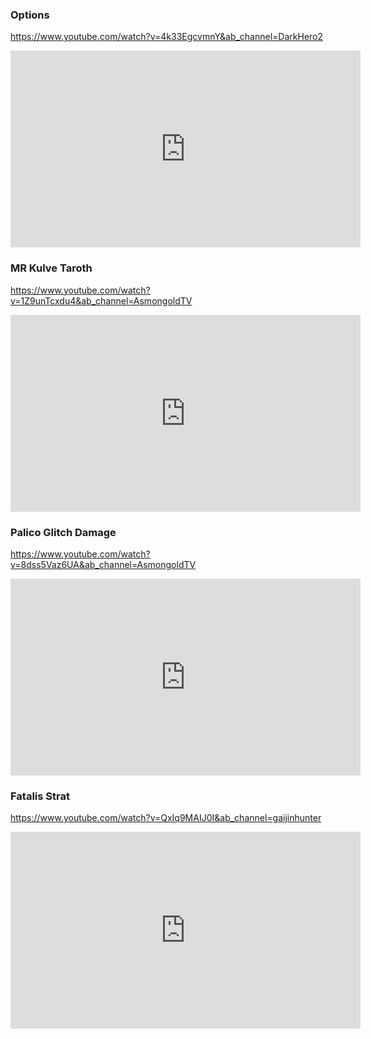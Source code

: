 
### Options

https://www.youtube.com/watch?v=4k33EgcvmnY&ab_channel=DarkHero2

<iframe width="560" height="315" src="https://www.youtube.com/embed/4k33EgcvmnY" title="10 Gameplay Settings &amp; Tricks That Every Player Should Know &amp; Make Monster Hunter World Better" frameborder="0" allow="accelerometer; autoplay; clipboard-write; encrypted-media; gyroscope; picture-in-picture; web-share" allowfullscreen></iframe>

### MR Kulve Taroth

https://www.youtube.com/watch?v=1Z9unTcxdu4&ab_channel=AsmongoldTV

<iframe width="560" height="315" src="https://www.youtube.com/embed/1Z9unTcxdu4" title="MR Kulve Taroth FULL GUIDE for 2024! [Sets, Strategies, and MORE!] MHW:I" frameborder="0" allow="accelerometer; autoplay; clipboard-write; encrypted-media; gyroscope; picture-in-picture; web-share" allowfullscreen></iframe>

### Palico Glitch Damage

https://www.youtube.com/watch?v=8dss5Vaz6UA&ab_channel=AsmongoldTV

<iframe width="560" height="315" src="https://www.youtube.com/embed/8dss5Vaz6UA" title="How A Palico Kills Any Monster Instantly | MHW Iceborne" frameborder="0" allow="accelerometer; autoplay; clipboard-write; encrypted-media; gyroscope; picture-in-picture; web-share" allowfullscreen></iframe>

### Fatalis Strat

https://www.youtube.com/watch?v=QxIq9MAIJ0I&ab_channel=gaijinhunter

<iframe width="560" height="315" src="https://www.youtube.com/embed/QxIq9MAIJ0I" title="MHW: Iceborne - Easy Fatalis Farm and Guide - Zero Skill Discharge" frameborder="0" allow="accelerometer; autoplay; clipboard-write; encrypted-media; gyroscope; picture-in-picture; web-share" allowfullscreen></iframe>
